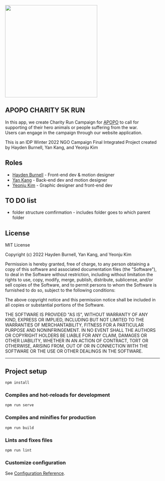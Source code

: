 
<img src="https://i.ibb.co/7WSkP4T/campaign-logo.png" width="300px">


## APOPO CHARITY 5K RUN

In this app, we create Charity Run Campaign for [APOPO](https://www.apopo.org/en) to call for supporting of their hero animals or people suffering from the war. <br>Users can engage in the campaign through our website application.

This is an IDP Winter 2022 NGO Campaign Final Integrated Project created by Hayden Burnell, Yan Kang, and Yeonju Kim


## Roles

* [Hayden Burnell](https://github.com/hburne11) - Front-end dev & motion designer
* [Yan Kang](https://github.com/lightbluecactus) - Back-end dev and motion designer
* [Yeonju Kim](https://github.com/YeonjuKim05) - Graphic designer and front-end dev

## TO DO list

* folder structure comfirmation - includes folder goes to which parent folder

## License

MIT License

Copyright (c) 2022 Hayden Burnell, Yan Kang, and Yeonju Kim

Permission is hereby granted, free of charge, to any person obtaining a copy
of this software and associated documentation files (the "Software"), to deal
in the Software without restriction, including without limitation the rights
to use, copy, modify, merge, publish, distribute, sublicense, and/or sell
copies of the Software, and to permit persons to whom the Software is
furnished to do so, subject to the following conditions:

The above copyright notice and this permission notice shall be included in all
copies or substantial portions of the Software.

THE SOFTWARE IS PROVIDED "AS IS", WITHOUT WARRANTY OF ANY KIND, EXPRESS OR
IMPLIED, INCLUDING BUT NOT LIMITED TO THE WARRANTIES OF MERCHANTABILITY,
FITNESS FOR A PARTICULAR PURPOSE AND NONINFRINGEMENT. IN NO EVENT SHALL THE
AUTHORS OR COPYRIGHT HOLDERS BE LIABLE FOR ANY CLAIM, DAMAGES OR OTHER
LIABILITY, WHETHER IN AN ACTION OF CONTRACT, TORT OR OTHERWISE, ARISING FROM,
OUT OF OR IN CONNECTION WITH THE SOFTWARE OR THE USE OR OTHER DEALINGS IN THE
SOFTWARE.


------------

## Project setup
```
npm install
```

### Compiles and hot-reloads for development
```
npm run serve
```

### Compiles and minifies for production
```
npm run build
```

### Lints and fixes files
```
npm run lint
```

### Customize configuration
See [Configuration Reference](https://cli.vuejs.org/config/).
